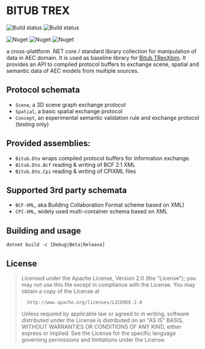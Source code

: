 # BITUB TREX
![Build status](https://dev.azure.com/bitub/BitubTRex/_apis/build/status/bekraft.BitubTRex?branchName=dev&label=DEV)
![Build status](https://dev.azure.com/bitub/BitubTRex/_apis/build/status/bekraft.BitubTRex?branchName=master&label=MASTER)

![Nuget](https://img.shields.io/nuget/v/Bitub.Dto.svg?label=Bitub.Dto)
![Nuget](https://img.shields.io/nuget/v/Bitub.Dto.Bcf.svg?label=Bitub.Dto.Bcf)
![Nuget](https://img.shields.io/nuget/v/Bitub.Dto.Cpi.svg?label=Bitub.Dto.Cpi)

a cross-plattform .NET core / standard library collection for manipulation of data in AEC domain. It is used as baseline library for [Bitub TRexXbim](https://github.com/bekraft/BitubTRexXbim). It provides an API to compiled protocol buffers to exchange scene, spatial and semantic data of AEC models from multiple sources.

## Protocol schemata

- ```Scene```, a 3D scene graph exchange protocol
- ```Spatial```, a basic spatial exchange protocol
- ```Concept```, an experimental semantic validation rule and exchange protocol (testing only)

## Provided assemblies:
- ```Bitub.Dto``` wraps compiled protocol buffers for information exchange.
- ```Bitub.Dto.Bcf``` reading & writing of BCF 2.1 XML 
- ```Bitub.Dto.Cpi``` reading & writing of CPIXML files

## Supported 3rd party schemata

- ```BCF-XML```, aka Building Collaboration Format scheme based on XML)
- ```CPI-XML```, widely used multi-container schema based on XML

## Building and usage

```
dotnet build -c [Debug|Beta|Release]
```

## License

>Licensed under the Apache License, Version 2.0 (the "License"); you may not use this file except in compliance with the License. You may obtain a copy of the License at
>
>       http://www.apache.org/licenses/LICENSE-2.0
>
>Unless required by applicable law or agreed to in writing, software distributed under the License is distributed on an "AS IS" BASIS, WITHOUT WARRANTIES OR CONDITIONS OF ANY KIND, either express or implied. See the License for the specific language governing permissions and limitations under the License.